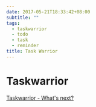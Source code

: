 ```yaml
---
date: 2017-05-21T18:33:42+08:00
subtitle: ""
tags:
  - taskwarrior
  - todo
  - task
  - reminder
title: Task Warrior
---
```


# Taskwarrior
[Taskwarrior - What's next?](https://taskwarrior.org/docs/)
